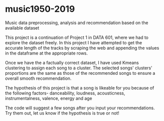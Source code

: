 # music1950-2019
Music data preprocessing, analysis and recommendation based on the available dataset

This project is a continuation of Project 1 in DATA 601, where we had to explore the dataset freely.
In this project I have attempted to get the accurate length of the tracks by scraping the web and appending the values in the dataframe at the appropriate rows.

Once we have the a factually correct dataset, I have used Kmeans clustering to assign each song to a cluster. The selected songs' clusters' proportions are the same as those of the recommended songs to ensure a overall smooth recommendation.

The hypothesis of this project is that a song is likeable for you because of the following factors- danceability, loudness, acousticness, instrumentalness, valence, energy and age

The code will suggest a few songs after you input your recommendations. Try them out, let us know if the hypothesis is true or not!
